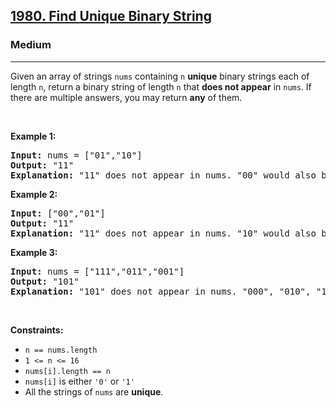 <h2><a href="https://leetcode.com/problems/find-unique-binary-string">1980. Find Unique Binary String </a></h2><h3>Medium</h3><hr>

<p>Given an array of strings <code>nums</code> containing <code>n</code> <strong>unique</strong> binary strings each of length <code>n</code>, return a binary string of length <code>n</code> that <strong>does not appear</strong> in <code>nums</code>. If there are multiple answers, you may return <strong>any</strong> of them.</p>



<p>&nbsp;</p>
<p><strong class="example">Example 1:</strong></p>

<pre>
<strong>Input:</strong> nums = ["01","10"]
<strong>Output:</strong> "11"
<strong>Explanation:</strong> "11" does not appear in nums. "00" would also be correct.
</pre>

<p><strong class="example">Example 2:</strong></p>

<pre>
<strong>Input:</strong> ["00","01"]
<strong>Output:</strong> "11"
<strong>Explanation:</strong> "11" does not appear in nums. "10" would also be correct.
</pre>

<p><strong class="example">Example 3:</strong></p>

<pre>
<strong>Input:</strong> nums = ["111","011","001"]
<strong>Output:</strong> "101"
<strong>Explanation:</strong> "101" does not appear in nums. "000", "010", "100", and "110" would also be correct.
</pre>

<p>&nbsp;</p>
<p><strong>Constraints:</strong></p>

<ul>
	<li><code>n == nums.length</code></li>
	<li><code>1 &lt;= n &lt;= 16</code></li>
	<li><code>nums[i].length == n</code></li>
	<li><code>nums[i]</code> is either <code>'0'</code> or <code>'1'</code></li>
  <li>All the strings of <code>nums</code> are <strong>unique</strong>.</li>
</ul>
